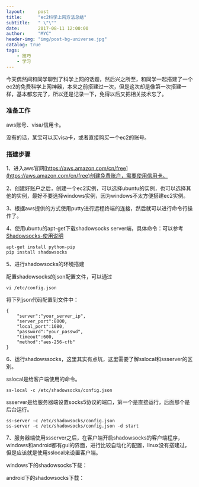 ```yaml
---
layout:     post
title:      "ec2科学上网方法总结"
subtitle:   " \"\""
date:       2017-08-11 12:00:00
author:     "MYC"
header-img: "img/post-bg-universe.jpg"
catalog: true
tags: 
    - 技巧
    - 学习
---
```


今天偶然间和同学聊到了科学上网的话题，然后兴之所至，和同学一起搭建了一个ec2的免费科学上网神器，本来之前搭建过一次，但是这次却是像第一次搭建一样，基本都忘完了，所以还是记录一下，免得以后又把相关技术忘了。

### 准备工作

aws账号、visa/信用卡。

没有的话，某宝可以买visa卡，或者直接购买一个ec2的账号。

### 搭建步骤

1、进入aws官网[https://aws.amazon.com/cn/free](https://aws.amazon.com/cn/free)创建免费账户，需要使用信用卡。

2、创建好账户之后，创建一个ec2实例，可以选择ubuntu的实例，也可以选择其他的实例，最好不要选择windows实例，因为windows不太方便搭建ec2实例。

3、根据aws提供的方式使用putty进行远程终端的连接，然后就可以进行命令行操作了。

4、使用ubuntu的apt-get下载shadowsocks server端，具体命令：可以参考[Shadowsocks-使用说明](https://github.com/shadowsocks/shadowsocks/wiki/Shadowsocks-%E4%BD%BF%E7%94%A8%E8%AF%B4%E6%98%8E)

	apt-get install python-pip
	pip install shadowsocks

5、进行shadowsocks的环境搭建

配置shadowsocks的json配置文件，可以通过

	vi /etc/config.json

将下列json代码配置到文件中：

	{
		"server":"your_server_ip",
		"server_port":8000,
		"local_port":1080,
		"password":"your_passwd",
		"timeout":600,
		"method":"aes-256-cfb"
	}

6、运行shadowssocks，这里其实有点坑，这里需要了解sslocal和ssserver的区别。

sslocal是给客户端使用的命令。

	ss-local -c /etc/shadowsocks/config.json

ssserver是给服务器端设置socks5协议的端口，第一个是直接运行，后面那个是后台运行。

	ss-server -c /etc/shadowsocks/config.json
	ss-server -c /etc/shadowsocks/config.json -d start

7、服务器端使用ssserver之后，在客户端开启shadowsocks的客户端程序，windows和android都有gui的界面，进行比较自动化的配置，linux没有搭建过，但是应该就是使用sslocal来设置客户端。

windows下的shadowsocks下载：

android下的shadowsocks下载：